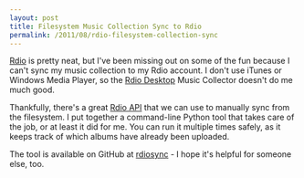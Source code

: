 ```yaml
---
layout: post
title: Filesystem Music Collection Sync to Rdio
permalink: /2011/08/rdio-filesystem-collection-sync
---
```


[Rdio][] is pretty neat, but I've been missing out on some of the fun because I
can't sync my music collection to my Rdio account. I don't use iTunes or Windows
Media Player, so the [Rdio Desktop](http://www.rdio.com/#/apps/desktop/) Music
Collector doesn't do me much good.

Thankfully, there's a great [Rdio API](http://developer.rdio.com/page) that we
can use to manually sync from the filesystem. I put together a command-line
Python tool that takes care of the job, or at least it did for me. You can run
it multiple times safely, as it keeps track of which albums have already been
uploaded. 

The tool is available on GitHub at
[rdiosync](https://github.com/peplin/rdiosync) - I hope it's helpful for someone
else, too.

[Rdio]: http://rdio.com
[collection]: http://help.rdio.com/customer/portal/articles/58971-collection
